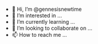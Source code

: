 - 👋 Hi, I’m @gennesisnewtime
- 👀 I’m interested in ...
- 🌱 I’m currently learning ...
- 💞️ I’m looking to collaborate on ...
- 📫 How to reach me ...

<!---
gennesisnewtime/gennesisnewtime is a ✨ special ✨ repository because its `README.md` (this file) appears on your GitHub profile.
You can click the Preview link to take a look at your changes.
--->
